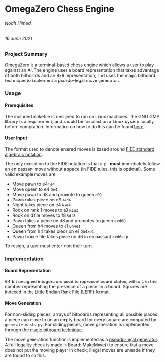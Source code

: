 # OmegaZero Chess Engine

###### Noah Himed
###### 16 June 2021

### Project Summary

OmegaZero is a terminal-based chess engine which allows a user to play against
an AI. The engine uses a board representation that takes advantage of both
bitboards and an 8x8 representation, and uses the magic bitboard technique
to implement a psuedo-legal move generator.

### Usage

#### Prerequisites

The included makefile is designed to run on Linux machines. The GNU GMP library
is a requirement, and should be installed on a Linux system locally before
compilation. Information on how to do this can be found [here](https://gmplib.org/).

#### User Input

The format used to denote entered moves is based around [FIDE standard algebraic
notation](https://www.chessprogramming.org/Algebraic_Chess_Notation#Standard_Algebraic_Notation_.28SAN.29).

The only exception to the FIDE notation is that `e.p.` **must** immediately
follow an en passant move without a space (in FIDE rules, this is optional).
Some valid example moves are
 - Move pawn to e4: `e4`
 - Move queen to e4 `Qe4`
 - Move pawn to d8 and promote to queen `d8Q`
 - Pawn takes piece on d6 `exd6`
 - Night takes piece on e4 `Nxe4`
 - Rook on rank 1 moves to a3 `R1a3`
 - Rook on d file moves to f8 `Rdf8`
 - Pawn takes a piece on d8 and promotes to queen `exd8Q`
 - Queen from h4 moves to e1 `Qh4e1`
 - Queen from h4 takes piece on e1 `Qh4xe1`
 - Pawn from e file takes piece on d6 in en passant `exd6e.p.`

To resign, a user must enter `r` on their turn.

### Implementation

#### Board Representation

64 bit unsigned integers are used to represent board states, with a `1` in the
number representing the presence of a piece on a board. Squares are indexed in
the Little Endian Rank File (LERF) format.   

#### Move Generation

For non-sliding pieces, arrays of bitboards representing all possible places
a piece can move to on an empty board for every square are computed
by `generate_masks.py`. For sliding pieces, move generation is implemented
through the [magic bitboard technique](http://pradu.us/old/Nov27_2008/Buzz/research/magic/Bitboards.pdf).

The move generation function is implemented as a [pseudo-legal generator](https://www.chessprogramming.org/Move_Generation#Pseudo-legal). A
full legality check is made in Board::MakeMove() to ensure that a move does not
put the moving player in check; illegal moves are unmade if they are found to
do this.
